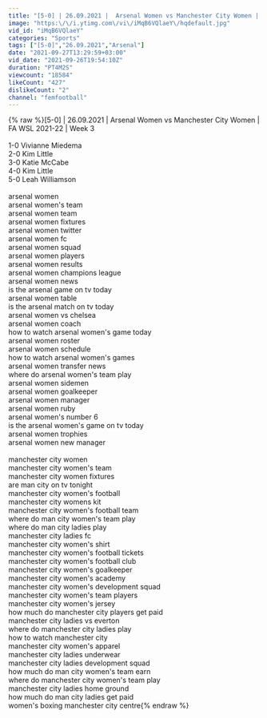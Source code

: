 ```yaml
---
title: "[5-0] | 26.09.2021 |  Arsenal Women vs Manchester City Women | FA WSL 2021-22 | Week 3"
image: "https:\/\/i.ytimg.com\/vi\/iMqB6VQlaeY\/hqdefault.jpg"
vid_id: "iMqB6VQlaeY"
categories: "Sports"
tags: ["[5-0]","26.09.2021","Arsenal"]
date: "2021-09-27T13:29:59+03:00"
vid_date: "2021-09-26T19:54:10Z"
duration: "PT4M2S"
viewcount: "18584"
likeCount: "427"
dislikeCount: "2"
channel: "femfootball"
---
```

{% raw %}[5-0] | 26.09.2021 |  Arsenal Women vs Manchester City Women | FA WSL 2021-22 | Week 3<br /><br />1-0 Vivianne Miedema<br />2-0 Kim Little<br />3-0 Katie McCabe<br />4-0 Kim Little<br />5-0 Leah Williamson<br /><br />arsenal women<br />arsenal women's team<br />arsenal women team<br />arsenal women fixtures<br />arsenal women twitter<br />arsenal women fc<br />arsenal women squad<br />arsenal women players<br />arsenal women results<br />arsenal women champions league<br />arsenal women news<br />is the arsenal game on tv today<br />arsenal women table<br />is the arsenal match on tv today<br />arsenal women vs chelsea<br />arsenal women coach<br />how to watch arsenal women's game today<br />arsenal women roster<br />arsenal women schedule<br />how to watch arsenal women's games<br />arsenal women transfer news<br />where do arsenal women's team play<br />arsenal women sidemen<br />arsenal women goalkeeper<br />arsenal women manager<br />arsenal women ruby<br />arsenal women's number 6<br />is the arsenal women's game on tv today<br />arsenal women trophies<br />arsenal women new manager<br /><br />manchester city women<br />manchester city women's team<br />manchester city women fixtures<br />are man city on tv tonight<br />manchester city women's football<br />manchester city womens kit<br />manchester city women's football team<br />where do man city women's team play<br />where do man city ladies play<br />manchester city ladies fc<br />manchester city women's shirt<br />manchester city women's football tickets<br />manchester city women's football club<br />manchester city women's goalkeeper<br />manchester city women's academy<br />manchester city women's development squad<br />manchester city women's team players<br />manchester city women's jersey<br />how much do manchester city players get paid<br />manchester city ladies vs everton<br />where do manchester city ladies play<br />how to watch manchester city<br />manchester city women's apparel<br />manchester city ladies underwear<br />manchester city ladies development squad<br />how much do man city women's team earn<br />where do manchester city women's team play<br />manchester city ladies home ground<br />how much do man city ladies get paid<br />women's boxing manchester city centre{% endraw %}
